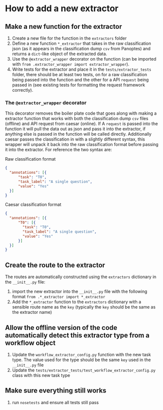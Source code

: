 # How to add a new extractor

## Make a new function for the extractor

1. Create a new file for the function in the `extractors` folder
2. Define a new function `*_extractor` that takes in the raw classification json (as it appears in the classification dump `csv` from Panoptes) and returns a `dict`-like object of the extracted data.
3. Use the `@extractor_wrapper` decorator on the function (can be imported with `from .extractor_wrapper import extractor_wrapper`).
4. Write tests for the extractor and place it in the `tests/extractor_tests` folder, there should be at least two tests, on for a raw classification being passed into the function and the other for a API `request` being passed in (see existing tests for formatting the request framework correctly).

### The `@extractor_wrapper` decorator

This decorator removes the boiler plate code that goes along with making a extractor function that works with both the classification dump `csv` files (offline) and API request from caesar (online).  If A `request` is passed into the function it will pull the data out as json and pass it into the extractor, if anything else is passed in the function will be called directly.  Additionally caesar passes the classification in with a slightly different syntax, this wrapper will unpack it back into the raw classification format before passing it into the extractor.  For reference the two syntax are:

Raw classification format
```json
{
  "annotations": [{
      "task": "T0",
      "task_label": "A single question",
      "value": "Yes"
  }]
}
```

Caesar classification format
```json
{
  "annotations": [{
      "T0": [{
        "task": "T0",
        "task_label": "A single question",
        "value": "Yes"
      }]
  }]
}
```

## Create the route to the extractor
The routes are automatically constructed using the `extractors` dictionary in the `__init__.py` file:

1. import the new extractor into the `__init__.py` file with the following format `from .*_extractor import *_extractor`
2. Add the `*_extractor` function to the `extractors` dictionary with a sensible route name as the `key` (typically the `key` should be the same as the extractor name)

## Allow the offline version of the code automatically detect this extractor type from a workflow object

1. Update the `workflow_extractor_config.py` function with the new task type.  The value used for the type should be the same `key` used in the `__init__.py` file
2. Update the `tests/extractor_tests/test_workflow_extractor_config.py` class with this new task type

## Make sure everything still works
1. run `nosetests` and ensure all tests still pass
